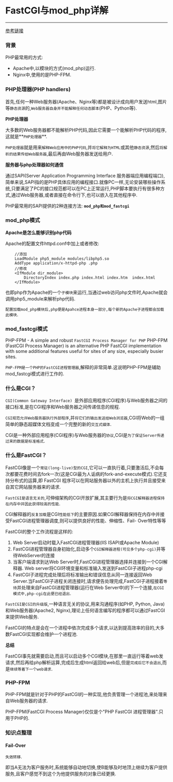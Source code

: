 # FastCGI与mod_php详解

---

[参考链接](http://www.linuxeye.com/Linux/2824.html,"参考连接")

### 背景

PHP最常用的方式:

* Apache中,以模块的方式(mod_php)运行.
* Nginx中,使用的是PHP-FPM.

### PHP处理器(PHP handlers)

首先,任何一种Web服务器(Apache、Nginx等)都是被设计成向用户发送html,图片等`静态资源`的,`Web服务器自身并不能解释任何动态脚本`(PHP、Python等).

**PHP处理器**

大多数的Web服务器都不能解析PHP代码,因此它需要一个能解析PHP代码的程序,这就是**`PHP处理器`**.

`PHP处理器`就是用来`解释Web应用中的PHP代码`,并`将它解释为HTML`或其他`静态资源`,然后`将解析的结果传给Web服务器`,最后再由Web服务器发送给用户.

**服务器与php处理器如何通信**

通过SAPI(Server Application Programming Interface 服务器端应用编程端口),简单来说,SAPI指的是PHP具体应用的编程接口.就像PC一样,无论安装哪些操作系统,只要满足了PC的接口规范都可以在PC上正常运行,PHP脚本要执行有很多种方式,通过Web服务器,或者直接在命令行下,也可以嵌入在其他程序中.

PHP最常用的SAPI提供的2种连接方法: **`mod_php和mod_fastcgi`**

### mod_php模式

**Apache是怎么能够识别php代码**

Apache的配置文件httpd.conf中加上或者修改:

		//添加
		LoadModule php5_module modules/libphp5.so
		AddType application/x-httpd-php .php
		//修改
		<IfModule dir_module>
    		DirectoryIndex index.php index.html index.htm  index.html
		</IfModule>

也即php作为Apache的一个`子模块`来运行,当通过web访问php文件时,Apache就会调用php5_module来解析php代码.

`配置加载mod_php模块后,php便是Apahce进程本身一部分,每个新的Apache子进程都会加载此模块`.

### mod_fastcgi模式

PHP-FPM - A simple and robust `FastCGI Process Manager for PHP`
PHP-FPM (FastCGI Process Manager) is an alternative PHP FastCGI implementation with some additional features useful for sites of any size, especially busier sites.

`PHP-FPM是一个PHP的FastCGI进程管理器`,解释的非常简单.这说明PHP-FPM是辅助mod_fastcgi模式进行工作的.

### 什么是CGI？

`CGI(Common Gateway Interface) `是外部应用程序(CGI程序)与Web服务器之间的接口标准,是在CGI程序和Web服务器之间传递信息的规程.

`CGI规范允许Web服务器执行外部程序`,并`将它们的输出发送给Web浏览器`,CGI将Web的一组简单的静态超媒体文档变成一个完整的新的`交互式媒体`.

CGI是一种外部应用程序(CGI程序)与Web服务器的`协议`,CGI是`为了保证Server传递过来的数据是标准格式`.

### 什么是FastCGI？

FastCGI像是一个`常驻(long-live)型的CGI`,它可以一直执行着,只要激活后,不会每次都要花费时间去fork一次(这是CGI最为人诟病的fork-and-execute模式).它还支持分布式的运算,即 FastCGI 程序可以在网站服务器以外的主机上执行并且接受来自其它网站服务器来的请求.

`FastCGI是语言无关的`,可伸缩架构的CGI开放扩展,其主要行为是`将CGI解释器进程保持在内存中并因此获得较高的性能`.

CGI解释器的`反复加载`是CGI`性能低下`的主要原因.如果CGI解释器保持在内存中并接受FastCGI进程管理器调度,则可以提供良好的性能、伸缩性、Fail- Over特性等等

FastCGI的整个工作流程是这样的:

1. Web Server启动时载入FastCGI进程管理器(IIS ISAPI或Apache Module)
2. FastCGI进程管理器自身初始化,启动多个`CGI解释器进程(可见多个php-cgi)`并等待WebServer的连接
3. 当客户端请求到达Web Server时,FastCGI进程管理器选择并连接到一个CGI解释器. Web server将CGI环境变量和标准输入发送到FastCGI子进程php-cgi
4. FastCGI子进程完成处理后将标准输出和错误信息从同一连接返回Web Server.当FastCGI子进程关闭连接时,请求便告处理完成,FastCGI子进程接着`等待`并处理来自FastCGI进程管理器(运行在Web Server中)的下一个连接,`在CGI模式中,php-cgi在此便已经退出`.

`FastCGI是CGI的升级版`,一种语言无关的协议,用来沟通程序(如PHP, Python, Java)和Web服务器(Apache2, Nginx),理论上任何语言编写的程序都可以通过FastCGI来提供Web服务.

FastCGI的特点是会在一个进程中依次完成多个请求,以达到提高效率的目的,大多数FastCGI实现都会维护一个进程池.

**总结**

FastCGI事先就需要启动,而且可以启动多个CGI模块,在那里一直运行等着web发请求,然后再给php解析运算,完成后生成html返回给web后,但是`完成后它不会退出`,而是`继续等着下一个web请求`.

### PHP-FPM

PHP-FPM就是针对于PHP的FastCGI的一种实现,他负责管理一个进程池,来处理来自Web服务器的请求.

PHP-FPM(FastCGI Process Manager)仅仅是个"PHP FastCGI 进程管理器".只用于PHP的.

### 知识点整理

#### Fail-Over

`失效转移`.

即当A无法为客户服务时,系统能够自动地切换,使B能够及时地顶上继续为客户提供服务,且客户感觉不到这个为他提供服务的对象已经更换.
